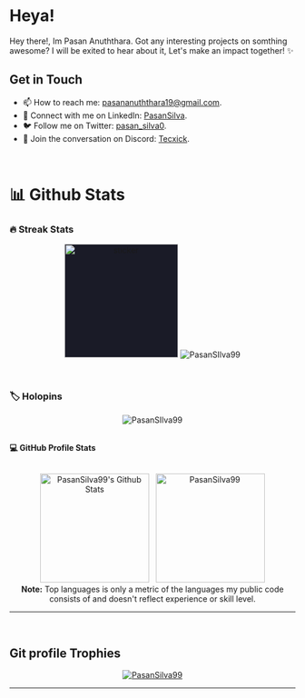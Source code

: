 # Heya!
<p>
	Hey there!, Im Pasan Anuththara. Got any interesting projects on somthing awesome? I will be exited to hear about it, Let's make an impact together! ✨
</p>

## Get in Touch

- 📫 How to reach me: pasananuththara19@gmail.com.
- 💼 Connect with me on LinkedIn: [PasanSilva](https://www.linkedin.com/in/pasansilva/).
- 🐦 Follow me on Twitter: [pasan_silva0](https://twitter.com/pasan_silva0).
- 💬 Join the conversation on Discord: [Tecxick](https://discord.gg/X6xXxZCNFC).
<br>

# 📊 Github Stats

### 🔥 Streak Stats
<p align="center">
	<img  style="background:#1a1b27;" src="https://files.gamebanana.com/img/ico/sprays/5b2e2262aafd2.png" alt="sticker" width="200" heigth="200"/>
	<img src="https://streak-stats.demolab.com?user=PasanSilva99&theme=transparent&hide_border=true&border_radius=10" alt="PasanSIlva99" /> 
</p>

<br>

### 🏷️ Holopins
<p align="center"><img src="https://holopin.me/pasansilva" alt="PasanSIlva99" />
</p>

<br>

  <summary><b>💻 GitHub Profile Stats</b></summary>
  <br/>
  <p align="center">
    <a href="https://github.com/anuraghazra/github-readme-stats"><img alt="PasanSilva99's Github Stats" src="https://github-readme-stats.vercel.app/api?username=PasanSilva99&show_icons=true&count_private=true&theme=algolia" height="192px"/></a>
  &nbsp;
  <img src="https://github-readme-stats.vercel.app/api/top-langs?username=PasanSilva99&langs_count=10&show_icons=true&locale=en&layout=compact&theme=algolia" alt="PasanSilva99" height="192px"/>
  <br/>
  <b>Note:</b> Top languages is only a metric of the languages my public code consists of and doesn't reflect experience or skill level.
  </p>

----


<br/>

## Git profile Trophies

<p align="center"> <a href="https://github.com/ryo-ma/github-profile-trophy"><img src="https://github-profile-trophy.vercel.app/?username=PasanSilva99&margin-w=15&margin-h=15&theme=discord" alt="PasanSilva99" /></a> </p>

-----
